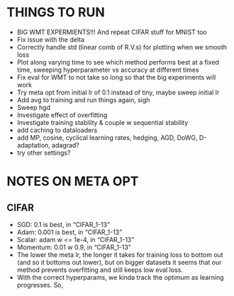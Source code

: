 # THINGS TO RUN
- BIG WMT EXPERMIENTS!!! And repeat CIFAR stuff for MNIST too
- Fix issue with the delta
- Correctly handle std (linear comb of R.V.s) for plotting when we smooth loss
- Plot along varying time to see which method performs best at a fixed time, sweeping hyperparameter vs accuracy at different times
- Fix eval for WMT to not take so long so that the big experiments will work
- Try meta opt from initial lr of 0.1 instead of tiny, maybe sweep initial lr
- Add avg to training and  run things again, sigh
- Sweep hgd
- Investigate effect of overfitting
- Investigate training stability & couple w sequential stability
- add caching to dataloaders
- add MP, cosine, cyclical learning rates, hedging, AGD, DoWG, D-adaptation, adagrad?
- try other settings?

# NOTES ON META OPT
## CIFAR
- SGD: 0.1 is best, in “CIFAR_1-13”
- Adam: 0.001 is best, in “CIFAR_1-13”
- Scalar: adam w <= 1e-4, in “CIFAR_1-13”
- Momentum: 0.01 w 0.9, in “CIFAR_1-13”
- The lower the meta lr, the longer it takes for training loss to bottom out (and so it bottoms out lower), but on bigger datasets it seems that our method prevents overfitting and still keeps low eval loss. 
- With the correct hyperparams, we kinda track the optimum as learning progresses. So, 



